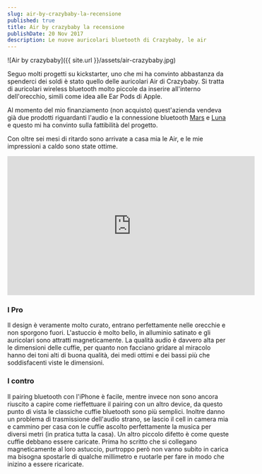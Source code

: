 ```yaml
---
slug: air-by-crazybaby-la-recensione
published: true
title: Air by crazybaby la recensione
publishDate: 20 Nov 2017
description: Le nuove auricolari bluetooth di Crazybaby, le air
---
```


![Air by crazybaby]({{ site.url }}/assets/air-crazybaby.jpg)

Seguo molti progetti su kickstarter, uno che mi ha convinto abbastanza da spenderci dei soldi è stato quello delle auricolari Air di Crazybaby. Si tratta di auricolari wireless bluetooth molto piccole da inserire all'interno dell'orecchio, simili come idea alle Ear Pods di Apple.

<!--more-->

Al momento del mio finanziamento (non acquisto) quest'azienda vendeva già due prodotti riguardanti l'audio e la connessione bluetooth [Mars](https://crazybaby.com/mars) e [Luna](https://crazybaby.com/luna) e questo mi ha convinto sulla fattibilità del progetto.

Con oltre sei mesi di ritardo sono arrivate a casa mia le Air, e le mie impressioni a caldo sono state ottime.

<iframe width="560" height="315" src="https://www.youtube.com/embed/vakJEbmeVXw?rel=0" frameborder="0" allowfullscreen></iframe>

### I Pro

Il design è veramente molto curato, entrano perfettamente nelle orecchie e non sporgono fuori. L'astuccio è molto bello, in alluminio satinato e gli auricolari sono attratti magneticamente.
La qualità audio è davvero alta per le dimensioni delle cuffie, per quanto non facciano gridare al miracolo hanno dei toni alti di buona qualità, dei medi ottimi e dei bassi più che soddisfacenti viste le dimensioni.

### I contro

Il pairing bluetooth con l'iPhone è facile, mentre invece non sono ancora riuscito a capire come rieffettuare il pairing con un altro device, da questo punto di vista le classiche cuffie bluetooth sono più semplici. Inoltre danno un problema di trasmissione dell'audio strano, se lascio il cell in camera mia e cammino per casa con le cuffie ascolto perfettamente la musica per diversi metri (in pratica tutta la casa).
Un altro piccolo difetto è come queste cuffie debbano essere caricate. Prima ho scritto che si collegano magneticamente al loro astuccio, purtroppo però non vanno subito in carica ma bisogna spostarle di qualche millimetro e ruotarle per fare in modo che inizino a essere ricaricate.
